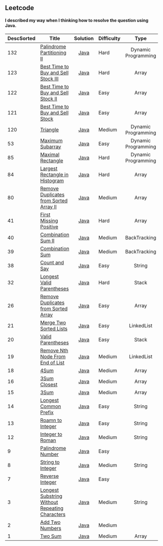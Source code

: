 ## Leetcode
#### I described my way when I thinking how to resolve the question using Java.

| DescSorted | Title | Solution | Difficulty | Type |
| --- | ----- | :------: |  ------- | :----: |
|132|[Palindrome Partitioning II](https://leetcode.com/problems/palindrome-partitioning-ii/description/)|[Java](https://github.com/lwy2016/Leetcode/blob/master/Solution/Palindrome%20Partitioning%20II.md)|Hard|Dynamic Programming|
|123|[Best Time to Buy and Sell Stock III](https://leetcode.com/problems/best-time-to-buy-and-sell-stock-iii/description/)|[Java](https://github.com/lwy2016/Leetcode/blob/master/Solution/Best%20Time%20to%20Buy%20and%20Sell%20Stock%20III.md)|Hard|Array|
|122|[Best Time to Buy and Sell Stock II](https://leetcode.com/problems/best-time-to-buy-and-sell-stock-ii/description/)|[Java](https://github.com/lwy2016/Leetcode/blob/master/Solution/Best%20Time%20to%20Buy%20and%20Sell%20Stock%20II.md)|Easy|Array|
|121|[Best Time to Buy and Sell Stock](https://leetcode.com/problems/best-time-to-buy-and-sell-stock/description/)|[Java](https://github.com/lwy2016/Leetcode/blob/master/Solution/Best%20Time%20to%20Buy%20and%20Sell%20Stock.md)|Easy|Array|
|120|[Triangle](https://leetcode.com/problems/triangle/description/)|[Java](https://github.com/lwy2016/Leetcode/blob/master/Solution/Triangle.md)|Medium|Dynamic Programming|
|53|[Maximum Subarray](https://leetcode.com/problems/maximum-subarray/description/)|[Java](https://github.com/lwy2016/Leetcode/blob/master/Solution/Maximum%20Subarraylosest.md)|Easy|Dynamic Programming|
|85|[Maximal Rectangle](https://leetcode.com/problems/maximal-rectangle/description/)|[Java](https://github.com/lwy2016/Leetcode/blob/master/Solution/Maximal%20Rectangle.md)|Hard|Dynamic Programming|
|84|[Largest Rectangle in Histogram](https://leetcode.com/problems/largest-rectangle-in-histogram/description/)|[Java](https://github.com/lwy2016/Leetcode/blob/master/Solution/Largest%20Rectangle%20in%20Histogram.md)|Hard|Array|
|80|[Remove Duplicates from Sorted Array II](https://leetcode.com/problems/remove-duplicates-from-sorted-array-ii/description/)|[Java](https://github.com/lwy2016/Leetcode/blob/master/Solution/Remove%20Duplicates%20from%20Sorted%20Array%20II.md)|Medium|Array|
|41|[First Missing Positive](https://leetcode.com/problems/first-missing-positive/description/)|[Java](https://github.com/lwy2016/Leetcode/blob/master/Solution/First%20Missing%20Positive.md)|Hard|Array|
|40|[Combination Sum II](https://leetcode.com/problems/combination-sum-ii/description/)|[Java](https://github.com/lwy2016/Leetcode/blob/master/Solution/Combination%20Sum%20II.md)|Medium|BackTracking|
|39|[Combination Sum](https://leetcode.com/problems/combination-sum/description/)|[Java](https://github.com/lwy2016/Leetcode/blob/master/Solution/Combination%20Sum.md)|Medium|BackTracking|
|38|[Count and Say](https://leetcode.com/problems/count-and-say/description/)|[Java](https://github.com/lwy2016/Leetcode/blob/master/Solution/Count%20and%20Say.md)|Easy|String|
|32|[Longest Valid Parentheses](https://leetcode.com/problems/longest-valid-parentheses/description/)|[Java](https://github.com/lwy2016/Leetcode/blob/master/Solution/Longest%20Valid%20Parentheses.md)|Hard|Stack|
|26|[Remove Duplicates from Sorted Array](https://leetcode.com/problems/remove-duplicates-from-sorted-array/description/)|[Java](https://github.com/lwy2016/Leetcode/blob/master/Solution/Remove%20Duplicates%20from%20Sorted%20Array.md)|Easy|Array|
|21|[Merge Two Sorted Lists](https://leetcode.com/problems/merge-two-sorted-lists/description/)|[Java](https://github.com/lwy2016/Leetcode/blob/master/Solution/Merge%20Two%20Sorted%20Lists.md)|Easy|LinkedList|
|20|[Valid Parentheses](https://leetcode.com/problems/valid-parentheses/description/)|[Java](https://github.com/lwy2016/Leetcode/blob/master/Solution/Valid%20Parentheses.md)|Easy|Stack|
|19|[Remove Nth Node From End of List](https://leetcode.com/problems/remove-nth-node-from-end-of-list/description/)|[Java](https://github.com/lwy2016/Leetcode/blob/master/Solution/Remove%20Nth%20Node%20From%20End%20of%20List.md)|Medium|LinkedList|
|18|[4Sum](https://leetcode.com/problems/3sum/description/)|[Java](https://github.com/lwy2016/Leetcode/blob/master/Solution/Four%20Sum.md)|Medium|Array|
|16|[3Sum Closest](https://leetcode.com/problems/3sum-closest/description/)|[Java](https://github.com/lwy2016/Leetcode/blob/master/Solution/Three%20Sum%20Closest.md)|Medium|Array|
|15|[3Sum](https://leetcode.com/problems/3sum/description/)|[Java](https://github.com/lwy2016/Leetcode/blob/master/Solution/Three%20Sum.md)|Medium|Array|
|14|[Longest Common Prefix](https://leetcode.com/problems/longest-common-prefix/description/)|[Java](https://github.com/lwy2016/Leetcode/blob/master/Solution/Longest%20Common%20Prefix.md)|Easy|String|
|13|[Roamn to Integer](https://leetcode.com/problems/roman-to-integer/description/)|[Java](https://github.com/lwy2016/Leetcode/blob/master/Solution/Roman%20to%20Integer.md)|Easy|String|
|12|[Integer to Roman](https://leetcode.com/problems/integer-to-roman/description/)|[Java](https://github.com/lwy2016/Leetcode/blob/master/Solution/Integer%20to%20Roman.md)|Medium|String|
|9|[Palindrome Number](https://leetcode.com/problems/palindrome-number/description/)|[Java](https://github.com/lwy2016/Leetcode/blob/master/Solution/Palindrome%20Number.md)|Easy|
|8|[String to Integer](https://leetcode.com/problems/string-to-integer/description/)|[Java](https://github.com/lwy2016/Leetcode/blob/master/Solution/String%20to%20Integer.md)|Medium|String|
|7|[Reverse Integer](https://leetcode.com/problems/reverse-integer/description/)|[Java](https://github.com/lwy2016/Leetcode/blob/master/Solution/Reverse%20Integer.md)|Easy|
|3|[Longest Substring Without Repeating Characters](https://leetcode.com/problems/longest-substring-without-repeating-characters/)|[Java](https://github.com/lwy2016/Leetcode/blob/master/Solution/LongestSubstringWithoutRepeatingCharacters.md)|Medium|String|
|2|[Add Two Numbers](https://leetcode.com/problems/add-two-numbers/)|[Java](https://github.com/lwy2016/Leetcode/blob/master/Solution/Add%20Two%20Numbers.md)|Medium|
|1|[Two Sum](https://leetcode.com/problems/two-sum/)|[Java](https://github.com/lwy2016/Leetcode/blob/master/Solution/Two%20Sum.md)|Medium|Array|
    